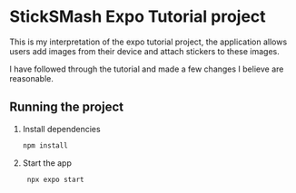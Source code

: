 # StickSMash Expo Tutorial project

This is my interpretation of the expo tutorial project, the application allows users add images from their device and attach stickers to these images.

I have followed through the tutorial and made a few changes I believe are reasonable.

## Running the project

1. Install dependencies

   ```bash
   npm install
   ```

2. Start the app

   ```bash
    npx expo start
   ```
